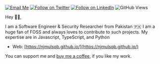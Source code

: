 
[![Email Me](https://img.shields.io/badge/Email-njmulsqb%40protonmail.com-blue)](mailto:njmulsqb@protonmail.com)
[![Follow on Twitter](https://img.shields.io/twitter/follow/njmulsqb?style=social)](https://twitter.com/njmulsqb)
[![Follow on LinkedIn](https://img.shields.io/badge/Follow-LinkedIn-2867B2.svg?logo=linkedin)](https://linkedin.com/in/njmulsqb)
![GitHub Views](https://komarev.com/ghpvc/?username=njmulsqb)

Hey 👋🏻,

I am a Software Engineer & Security Researcher from Pakistan 🇵🇰 I am a huge fan of FOSS and always loves to contribute to such projects. My expertise are in Javascript, TypeScript, and Python

- Web: [https://njmulsqb.github.io/](https://njmulsqb.github.io/)


You can support me and [buy me a coffee](https://www.buymeacoffee.com/njmulsqb), if you like my work.

